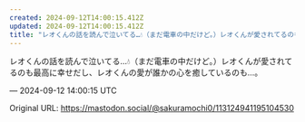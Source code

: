 ```yaml
---
created: 2024-09-12T14:00:15.412Z
updated: 2024-09-12T14:00:15.412Z
title: "レオくんの話を読んで泣いてる…💧（まだ電車の中だけど。）レオくんが愛されてるのも[...]"
---
```


<p>レオくんの話を読んで泣いてる…💧（まだ電車の中だけど。）レオくんが愛されてるのも最高に幸せだし、レオくんの愛が誰かの心を癒しているのも…。</p>

&mdash; 2024-09-12 14:00:15 UTC

Original URL: https://mastodon.social/@sakuramochi0/113124941195104530
